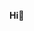 
<!---
- 👋 Hi, I’m @Hyeon-Uk
- 👀 I’m interested in ...
- 🌱 I’m currently learning ...
- 💞️ I’m looking to collaborate on ...
- 📫 How to reach me ...
Hyeon-Uk/Hyeon-Uk is a ✨ special ✨ repository because its `README.md` (this file) appears on your GitHub profile.
You can click the Preview link to take a look at your changes.
---> 
**Hi👋**
